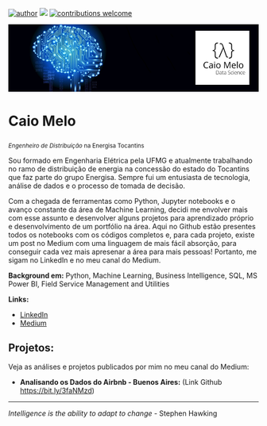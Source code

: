 [![author](https://img.shields.io/badge/author-Caio%20Melo-red)](https://www.linkedin.com/in/caiobm/) [![](https://img.shields.io/badge/python-3.7+-blue.svg)](https://www.python.org/downloads/release/python-365/) [![contributions welcome](https://img.shields.io/badge/contributions-welcome-brightgreen.svg?style=flat)](https://github.com/caiobmbr/datascience-projects/issues)

<p align="center">
  <img src="banner_v1.0.png" >
</p>

# Caio Melo
<sub>*Engenheiro de Distribuição* na Energisa Tocantins</sub>

Sou formado em Engenharia Elétrica pela UFMG e atualmente trabalhando no ramo de distribuição de energia na concessão do estado do Tocantins que faz parte do grupo Energisa. Sempre fui um entusiasta de tecnologia, análise de dados e o processo de tomada de decisão. 

Com a chegada de ferramentas como Python, Jupyter notebooks e o avanço constante da área de Machine Learning, decidi me envolver mais com esse assunto e desenvolver alguns projetos para aprendizado próprio e desenvolvimento de um portfólio na área. Aqui no Github estão presentes todos os notebooks com os códigos completos e, para cada projeto, existe um post no Medium com uma linguagem de mais fácil absorção, para conseguir cada vez mais apresenar a área para mais pessoas! Portanto, me sigam no LinkedIn e no meu canal do Medium.

**Background em:** Python, Machine Learning, Business Intelligence, SQL, MS Power BI, Field Service Management and Utilities

**Links:**
* [LinkedIn](https://www.linkedin.com/in/caiobm)
* [Medium](https://medium.com/@caio.melo.dsbr)


## Projetos:
Veja as análises e projetos publicados por mim no meu canal do Medium:

* **Analisando os Dados do Airbnb - Buenos Aires:** (Link Github https://bit.ly/3faNMzd)

---

*Intelligence is the ability to adapt to change* - Stephen Hawking

